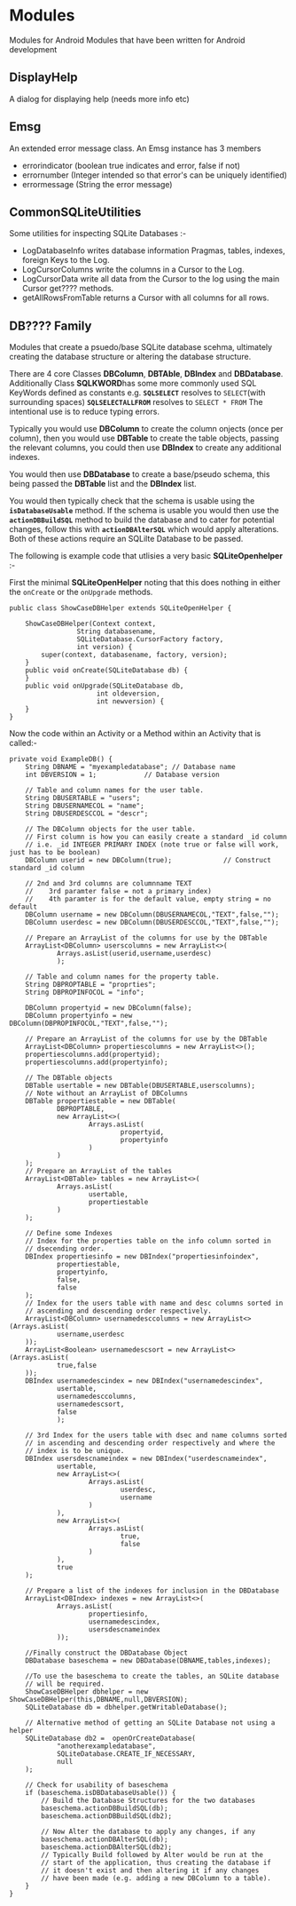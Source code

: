 # Modules
Modules for Android
Modules that have been written for Android development

## DisplayHelp ##
A dialog for displaying help (needs more info etc)

## Emsg ##
An extended error message class.
An Emsg instance has 3 members 

- errorindicator (boolean true indicates and error, false if not)
- errornumber (Integer intended so that error's can be uniquely identified)
- errormessage (String the error message)

## CommonSQLiteUtilities
Some utilities for inspecting SQLite Databases :-
- LogDatabaseInfo writes database information Pragmas, tables, indexes, foreign Keys to the Log.
- LogCursorColumns write the columns in a Cursor to the Log.
- LogCursorData write all data from the Cursor to the log using the main Cursor get???? methods.
- getAllRowsFromTable returns a Cursor with all columns for all rows.

## DB???? Family ##
Modules that create a psuedo/base SQLite database scehma, ultimately creating
the database structure or altering the database structure.

There are 4 core Classes **DBColumn**, **DBTAble**, **DBIndex**  and **DBDatabase**. 
Additionally Class **SQLKWORD**has some more commonly used SQL KeyWords defined as constants e.g.
**`SQLSELECT`** resolves to ` SELECT `(with surrounding spaces)
**`SQLSELECTALLFROM`** resolves to ` SELECT * FROM `
The intentional use is to reduce typing errors.

Typically you would use **DBColumn** to create the column onjects (once per column), 
then you would use **DBTable** to create the table objects, passing the relevant columns, 
you could then use **DBIndex** to create any additional indexes.

You would then use **DBDatabase** to create a base/pseudo schema, this being passed the **DBTable** list
and the **DBIndex** list.

You would then typically check that the schema is usable using the **`isDatabaseUsable`** method.
If the schema is usable you would then use the **`actionDBBuildSQL`** method to build the database and to
cater for potential changes, follow this with **`actionDBAlterSQL`** which would apply alterations.
Both of these actions require an SQLilte Database to be passed.

The following is example code that utlisies a very basic **SQLiteOpenhelper** :-

First the minimal **SQLiteOpenHelper** noting that this does nothing in either the `onCreate` or the `onUpgrade` methods.

    public class ShowCaseDBHelper extends SQLiteOpenHelper {

        ShowCaseDBHelper(Context context, 
                     String databasename, 
                     SQLiteDatabase.CursorFactory factory, 
                     int version) {
            super(context, databasename, factory, version);
        }
        public void onCreate(SQLiteDatabase db) {
        }
        public void onUpgrade(SQLiteDatabase db, 
                          int oldeversion, 
                          int newversion) {
        }
    }

Now the code within an Activity or a Method within an Activity that is called:-

    private void ExampleDB() {
        String DBNAME = "myexampledatabase"; // Database name
        int DBVERSION = 1;            // Database version

        // Table and column names for the user table.
        String DBUSERTABLE = "users";
        String DBUSERNAMECOL = "name";
        String DBUSERDESCCOL = "descr";

        // The DBColumn objects for the user table.
        // First column is how you can easily create a standard _id column
        // i.e. _id INTEGER PRIMARY INDEX (note true or false will work, just has to be boolean)
        DBColumn userid = new DBColumn(true);             // Construct standard _id column

        // 2nd and 3rd columns are columnname TEXT
        //    3rd paramter false = not a primary index)
        //    4th paramter is for the default value, empty string = no default
        DBColumn username = new DBColumn(DBUSERNAMECOL,"TEXT",false,"");
        DBColumn userdesc = new DBColumn(DBUSERDESCCOL,"TEXT",false,"");

        // Prepare an ArrayList of the columns for use by the DBTable
        ArrayList<DBColumn> userscolumns = new ArrayList<>(
                Arrays.asList(userid,username,userdesc)
                );

        // Table and column names for the property table.
        String DBPROPTABLE = "proprties";
        String DBPROPINFOCOL = "info";

        DBColumn propertyid = new DBColumn(false);
        DBColumn propertyinfo = new DBColumn(DBPROPINFOCOL,"TEXT",false,"");

        // Prepare an ArrayList of the columns for use by the DBTable
        ArrayList<DBColumn> propertiescolumns = new ArrayList<>();
        propertiescolumns.add(propertyid);
        propertiescolumns.add(propertyinfo);

        // The DBTable objects
        DBTable usertable = new DBTable(DBUSERTABLE,userscolumns);
        // Note without an ArrayList of DBColumns
        DBTable propertiestable = new DBTable(
                DBPROPTABLE,
                new ArrayList<>(
                        Arrays.asList(
                                propertyid,
                                propertyinfo
                        )
                )
        );
        // Prepare an ArrayList of the tables
        ArrayList<DBTable> tables = new ArrayList<>(
                Arrays.asList(
                        usertable,
                        propertiestable
                )
        );

        // Define some Indexes
        // Index for the properties table on the info column sorted in
        // dsecending order.
        DBIndex propertiesinfo = new DBIndex("propertiesinfoindex",
                propertiestable,
                propertyinfo,
                false,
                false
        );
        // Index for the users table with name and desc columns sorted in
        // ascending and descending order respectively.
        ArrayList<DBColumn> usernamedesccolumns = new ArrayList<>(Arrays.asList(
                username,userdesc
        ));
        ArrayList<Boolean> usernamedescsort = new ArrayList<>(Arrays.asList(
                true,false
        ));
        DBIndex usernamedescindex = new DBIndex("usernamedescindex",
                usertable,
                usernamedesccolumns,
                usernamedescsort,
                false
                );

        // 3rd Index for the users table with dsec and name columns sorted
        // in ascending and descending order respectively and where the
        // index is to be unique.
        DBIndex usersdescnameindex = new DBIndex("userdescnameindex",
                usertable,
                new ArrayList<>(
                        Arrays.asList(
                                userdesc,
                                username
                        )
                ),
                new ArrayList<>(
                        Arrays.asList(
                                true,
                                false
                        )
                ),
                true
        );

        // Prepare a list of the indexes for inclusion in the DBDatabase
        ArrayList<DBIndex> indexes = new ArrayList<>(
                Arrays.asList(
                        propertiesinfo,
                        usernamedescindex,
                        usersdescnameindex
                ));

        //Finally construct the DBDatabase Object
        DBDatabase baseschema = new DBDatabase(DBNAME,tables,indexes);

        //To use the baseschema to create the tables, an SQLite database
        // will be required.
        ShowCaseDBHelper dbhelper = new ShowCaseDBHelper(this,DBNAME,null,DBVERSION);
        SQLiteDatabase db = dbhelper.getWritableDatabase();

        // Alternative method of getting an SQLite Database not using a helper
        SQLiteDatabase db2 =  openOrCreateDatabase(
                "anotherexampledatabase",
                SQLiteDatabase.CREATE_IF_NECESSARY,
                null
        );

        // Check for usability of baseschema
        if (baseschema.isDBDatabaseUsable()) {
            // Build the Database Structures for the two databases
            baseschema.actionDBBuildSQL(db);
            baseschema.actionDBBuildSQL(db2);

            // Now Alter the database to apply any changes, if any
            baseschema.actionDBAlterSQL(db);
            baseschema.actionDBAlterSQL(db2);
            // Typically Build followed by Alter would be run at the
            // start of the application, thus creating the database if
            // it doesn't exist and then altering it if any changes
            // have been made (e.g. adding a new DBColumn to a table).
        }
    }
